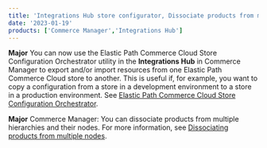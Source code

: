 ```yaml
---
title: 'Integrations Hub store configurator, Dissociate products from multiple hierarchies-nodes'
date: '2023-01-19'
products: ['Commerce Manager','Integrations Hub']
---
```

**Major**
You can now use the Elastic Path Commerce Cloud Store Configuration Orchestrator utility in the **Integrations Hub** in Commerce Manager to export and/or import resources from one Elastic Path Commerce Cloud store to another. This is useful if, for example, you want to copy a configuration from a store in a development environment to a store in a production environment. See [Elastic Path Commerce Cloud Store Configuration Orchestrator](/docs/composer/integration-hub/store-management/store-configuration).

**Major**
Commerce Manager: You can dissociate products from multiple hierarchies and their nodes. For more information, see [Dissociating products from multiple nodes](/docs/pxm/hierarchies/hierarchy#dissociating-products-from-multiple-nodes).
